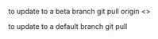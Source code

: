 to update to a beta branch
    git pull origin <<version>>

to update to a default branch
    git pull